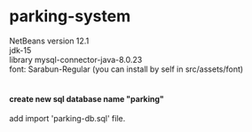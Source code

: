 # parking-system
NetBeans version 12.1 <br>
jdk-15 <br>
library mysql-connector-java-8.0.23 <br>
font: Sarabun-Regular (you can install by self in src/assets/font) <br><br>
#### create new sql database name "parking"
add import 'parking-db.sql' file.
